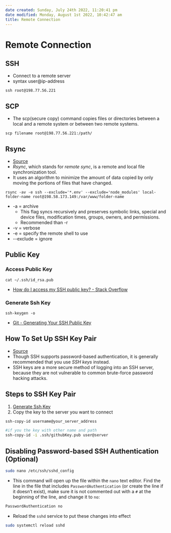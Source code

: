 ```yaml
---
date created: Sunday, July 24th 2022, 11:20:41 pm
date modified: Monday, August 1st 2022, 10:42:47 am
title: Remote Connection
---
```


# Remote Connection

## SSH

- Connect to a remote server
- syntax user@ip-address

```shell
ssh root@198.77.56.221
```

## SCP

- The scp(secure copy) command copies files or directories between a local and a remote system or between two remote systems.

```shell
scp filename root@198.77.56.221:/path/
```

## Rsync

- [Source](https://www.digitalocean.com/community/tutorials/how-to-use-rsync-to-sync-local-and-remote-directories)
- _Rsync_, which stands for _remote sync_, is a remote and local file synchronization tool.
- It uses an algorithm to minimize the amount of data copied by only moving the portions of files that have changed.

```shell
rsync -av -e ssh --exclude='*.env' --exclude='node_modules' local-folder-name root@198.58.173.149:/var/www/folder-name
```

- -a = archive
	- This flag syncs recursively and preserves symbolic links, special and device files, modification times, groups, owners, and permissions.
	- Recommended than -r
- -v = verbose
- -e = specify the remote shell to use
- --exclude = ignore

## Public Key

### Access Public Key

```shell
cat ~/.ssh/id_rsa.pub
```

-  [How do I access my SSH public key? - Stack Overflow](https://stackoverflow.com/questions/3828164/how-do-i-access-my-ssh-public-key) 

### Generate Ssh Key

```shell
ssh-keygen -o
```

- [Git - Generating Your SSH Public Key](https://git-scm.com/book/en/v2/Git-on-the-Server-Generating-Your-SSH-Public-Key)
	

## How To Set Up SSH Key Pair

- [Source](https://www.digitalocean.com/community/tutorials/how-to-set-up-ssh-keys-on-ubuntu-20-04)
- Though SSH supports password-based authentication, it is generally recommended that you use _SSH keys_ instead.
- SSH keys are a more secure method of logging into an SSH server, because they are not vulnerable to common brute-force password hacking attacks.

## Steps to SSH Key Pair

1. [Generate Ssh Key](Linux/Remote%20connection.md#Generate%20Ssh%20Key)
2. Copy the key to the server you want to connect

```bash
ssh-copy-id username@your_server_address
```

```bash
#if you the key with other name and path
ssh-copy-id -i .ssh/githubKey.pub user@server
```

## Disabling Password-based SSH Authentication (Optional)

```bash
sudo nano /etc/ssh/sshd_config
```

- This command will open up the file within the `nano` text editor. Find the line in the file that includes `PasswordAuthentication` (or create the line if it doesn’t exist), make sure it is not commented out with a `#` at the beginning of the line, and change it to `no`:

```txt
PasswordAuthentication no
```

- Reload the `sshd` service to put these changes into effect

```bash
sudo systemctl reload sshd
```
